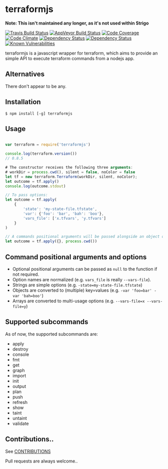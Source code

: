 terraformjs
===========

**Note: This isn't maintained any longer, as it's not used within Strigo**

[![Travis Build Status](https://travis-ci.org/strigo/terraformjs.svg?branch=master)](https://travis-ci.org/strigo/terraformjs)
[![AppVeyor Build Status](https://ci.appveyor.com/api/projects/status/kuf0x8j62kts1bpg/branch/master?svg=true)](https://ci.appveyor.com/project/strigo/terraformjs)
[![Code Coverage](https://codecov.io/github/strigo/terraformjs/coverage.svg?branch=master)](https://codecov.io/github/strigo/terraformjs?branch=master)
[![Code Climate](https://codeclimate.com/github/strigo/terraformjs/badges/gpa.svg)](https://codeclimate.com/github/strigo/terraformjs)
[![Dependency Status](https://img.shields.io/david/strigo/terraformjs.svg?style=flat-square)](https://david-dm.org/strigo/terraformjs)
[![Dependency Status](https://dependencyci.com/github/strigo/terraformjs/badge)](https://dependencyci.com/github/strigo/terraformjs)
[![Known Vulnerabilities](https://snyk.io/test/npm/terraformjs/badge.svg?style=flat-square)](https://snyk.io/test/npm/terraformjs)


terraformjs is a javascript wrapper for terraform, which aims to provide an simple API to execute terraform commands from a nodejs app.


## Alternatives

There don't appear to be any.


## Installation

```shell
$ npm install [-g] terraformjs
```


## Usage

```javascript

var terraform = require('terraformjs')

console.log(terraform.version())
// 0.8.5

# The constructor receives the following three arguments:
# workDir = process.cwd(), silent = false, noColor = false
let tf = new terraform.Terraform(workDir, silent, noColor);
let outcome = tf.apply()
console.log(outcome.stdout)

// To pass options:
let outcome = tf.apply(
    {
        'state': 'my-state-file.tfstate',
        'var': {'foo': 'bar', 'bah': 'boo'},
        'vars_file': ['x.tfvars', 'y.tfvars']
    }
)

// A commands positional arguments will be passed alongside an object of options:
let outcome = tf.apply({}, process.cwd())

```

## Command positional arguments and options

* Optional positional arguments can be passed as `null` to the function if not required.
* Option names are normalized (e.g. `vars_file` is really `--vars-file`).
* Strings are simple options (e.g. `-state=my-state-file.tfstate`)
* Objects are converted to (multiple) key=values (e.g. `-var 'foo=bar' -var 'bah=boo'`)
* Arrays are converted to multi-usage options (e.g. `--vars-file=x --vars-file=y`)


## Supported subcommands

As of now, the supported subcommands are:

* apply
* destroy
* console
* fmt
* get
* graph
* import
* init
* output
* plan
* push
* refresh
* show
* taint
* untaint
* validate


## Contributions..

See [CONTRIBUTIONS](https://github.com/strigo/terraformjs/blob/master/CONTRIBUTING.md)

Pull requests are always welcome..
